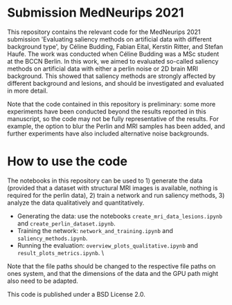 # Submission MedNeurips 2021

This repository contains the relevant code for the MedNeurips 2021 submission 'Evaluating saliency methods on artificial data with different background type', by Céline Budding, Fabian Eital, Kerstin Ritter, and Stefan Haufe. The work was conducted when Céline Budding was a MSc student at the BCCN Berlin. In this work, we aimed to evaluated so-called saliency methods on artificial data with either a perlin noise or 2D brain MRI background. This showed that saliency methods are strongly affected by different background and lesions, and should be investigated and evaluated in more detail. 

Note that the code contained in this repository is preliminary: some more experiments have been conducted beyond the results reported in this manuscript, so the code may not be fully representative of the results. For example, the option to blur the Perlin and MRI samples has been added, and further experiments have also included alternative noise backgrounds. 

# How to use the code

The notebooks in this repository can be used to 1) generate the data (provided that a dataset with structural MRI images is available, nothing is required for the perlin data), 2) train a network and run saliency methods, 3) analyze the data qualitatively and quantitatively. 

- Generating the data: use the notebooks ```create_mri_data_lesions.ipynb``` and ```create_perlin_dataset.ipynb```. 
- Training the network: ```network_and_training.ipynb``` and ```saliency_methods.ipynb```. 
- Running the evaluation: ```overview_plots_qualitative.ipynb``` and ```result_plots_metrics.ipynb```. \

Note that the file paths should be changed to the respective file paths on ones system, and that the dimensions of the data and the GPU path might also need to be adapted.

This code is published under a BSD License 2.0. 
